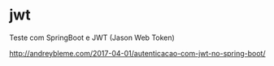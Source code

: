 # jwt
Teste com SpringBoot e JWT (Jason Web Token)

http://andreybleme.com/2017-04-01/autenticacao-com-jwt-no-spring-boot/
